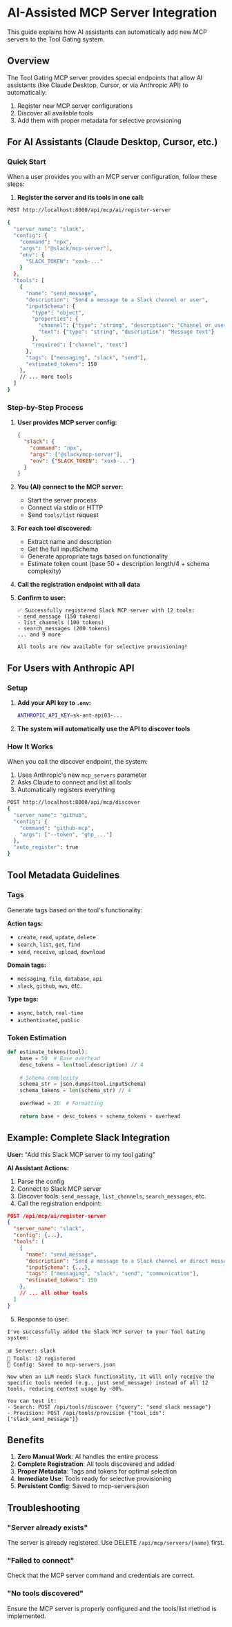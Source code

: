 # AI-Assisted MCP Server Integration

This guide explains how AI assistants can automatically add new MCP servers to the Tool Gating system.

## Overview

The Tool Gating MCP server provides special endpoints that allow AI assistants (like Claude Desktop, Cursor, or via Anthropic API) to automatically:
1. Register new MCP server configurations
2. Discover all available tools
3. Add them with proper metadata for selective provisioning

## For AI Assistants (Claude Desktop, Cursor, etc.)

### Quick Start

When a user provides you with an MCP server configuration, follow these steps:

1. **Register the server and its tools in one call:**

```bash
POST http://localhost:8000/api/mcp/ai/register-server

{
  "server_name": "slack",
  "config": {
    "command": "npx",
    "args": ["@slack/mcp-server"],
    "env": {
      "SLACK_TOKEN": "xoxb-..."
    }
  },
  "tools": [
    {
      "name": "send_message",
      "description": "Send a message to a Slack channel or user",
      "inputSchema": {
        "type": "object",
        "properties": {
          "channel": {"type": "string", "description": "Channel or user ID"},
          "text": {"type": "string", "description": "Message text"}
        },
        "required": ["channel", "text"]
      },
      "tags": ["messaging", "slack", "send"],
      "estimated_tokens": 150
    },
    // ... more tools
  ]
}
```

### Step-by-Step Process

1. **User provides MCP server config:**
   ```json
   {
     "slack": {
       "command": "npx",
       "args": ["@slack/mcp-server"],
       "env": {"SLACK_TOKEN": "xoxb-..."}
     }
   }
   ```

2. **You (AI) connect to the MCP server:**
   - Start the server process
   - Connect via stdio or HTTP
   - Send `tools/list` request

3. **For each tool discovered:**
   - Extract name and description
   - Get the full inputSchema
   - Generate appropriate tags based on functionality
   - Estimate token count (base 50 + description length/4 + schema complexity)

4. **Call the registration endpoint with all data**

5. **Confirm to user:**
   ```
   ✅ Successfully registered Slack MCP server with 12 tools:
   - send_message (150 tokens)
   - list_channels (100 tokens)
   - search_messages (200 tokens)
   ... and 9 more
   
   All tools are now available for selective provisioning!
   ```

## For Users with Anthropic API

### Setup

1. **Add your API key to `.env`:**
   ```bash
   ANTHROPIC_API_KEY=sk-ant-api03-...
   ```

2. **The system will automatically use the API to discover tools**

### How It Works

When you call the discover endpoint, the system:
1. Uses Anthropic's new `mcp_servers` parameter
2. Asks Claude to connect and list all tools
3. Automatically registers everything

```bash
POST http://localhost:8000/api/mcp/discover
{
  "server_name": "github",
  "config": {
    "command": "github-mcp",
    "args": ["--token", "ghp_..."]
  },
  "auto_register": true
}
```

## Tool Metadata Guidelines

### Tags

Generate tags based on the tool's functionality:

**Action tags:**
- `create`, `read`, `update`, `delete`
- `search`, `list`, `get`, `find`
- `send`, `receive`, `upload`, `download`

**Domain tags:**
- `messaging`, `file`, `database`, `api`
- `slack`, `github`, `aws`, etc.

**Type tags:**
- `async`, `batch`, `real-time`
- `authenticated`, `public`

### Token Estimation

```python
def estimate_tokens(tool):
    base = 50  # Base overhead
    desc_tokens = len(tool.description) // 4
    
    # Schema complexity
    schema_str = json.dumps(tool.inputSchema)
    schema_tokens = len(schema_str) // 4
    
    overhead = 20  # Formatting
    
    return base + desc_tokens + schema_tokens + overhead
```

## Example: Complete Slack Integration

**User:** "Add this Slack MCP server to my tool gating"

**AI Assistant Actions:**

1. Parse the config
2. Connect to Slack MCP server
3. Discover tools: `send_message`, `list_channels`, `search_messages`, etc.
4. Call the registration endpoint:

```json
POST /api/mcp/ai/register-server
{
  "server_name": "slack",
  "config": {...},
  "tools": [
    {
      "name": "send_message",
      "description": "Send a message to a Slack channel or direct message",
      "inputSchema": {...},
      "tags": ["messaging", "slack", "send", "communication"],
      "estimated_tokens": 150
    },
    // ... all other tools
  ]
}
```

5. Response to user:
```
I've successfully added the Slack MCP server to your Tool Gating system:

📊 Server: slack
🔧 Tools: 12 registered
💾 Config: Saved to mcp-servers.json

Now when an LLM needs Slack functionality, it will only receive the specific tools needed (e.g., just send_message) instead of all 12 tools, reducing context usage by ~80%.

You can test it:
- Search: POST /api/tools/discover {"query": "send slack message"}
- Provision: POST /api/tools/provision {"tool_ids": ["slack_send_message"]}
```

## Benefits

1. **Zero Manual Work**: AI handles the entire process
2. **Complete Registration**: All tools discovered and added
3. **Proper Metadata**: Tags and tokens for optimal selection
4. **Immediate Use**: Tools ready for selective provisioning
5. **Persistent Config**: Saved to mcp-servers.json

## Troubleshooting

### "Server already exists"
The server is already registered. Use DELETE `/api/mcp/servers/{name}` first.

### "Failed to connect"
Check that the MCP server command and credentials are correct.

### "No tools discovered"
Ensure the MCP server is properly configured and the tools/list method is implemented.
